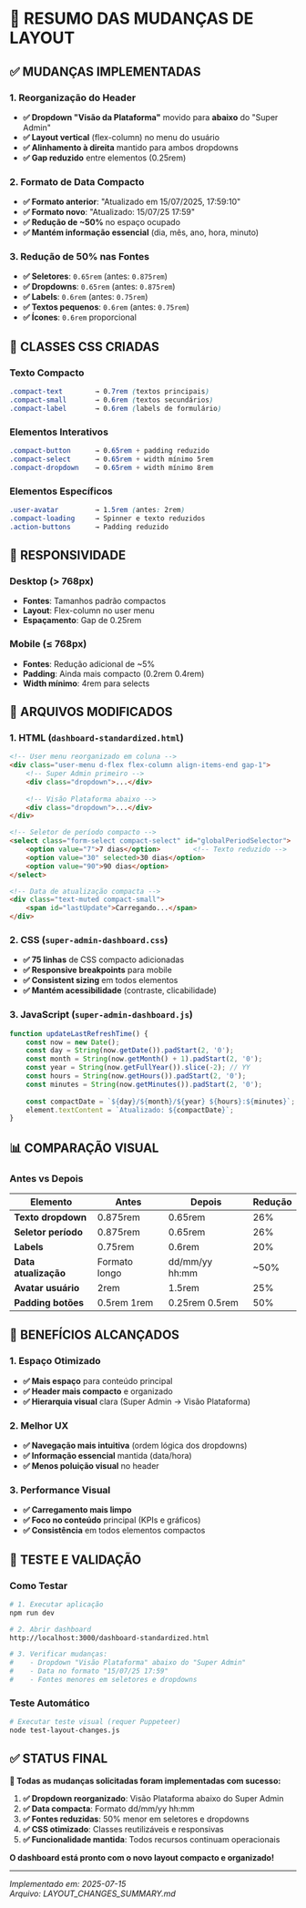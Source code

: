 # 🎨 RESUMO DAS MUDANÇAS DE LAYOUT

## ✅ MUDANÇAS IMPLEMENTADAS

### 1. **Reorganização do Header**
- **✅ Dropdown "Visão da Plataforma"** movido para **abaixo** do "Super Admin"
- **✅ Layout vertical** (flex-column) no menu do usuário
- **✅ Alinhamento à direita** mantido para ambos dropdowns
- **✅ Gap reduzido** entre elementos (0.25rem)

### 2. **Formato de Data Compacto**
- **✅ Formato anterior**: "Atualizado em 15/07/2025, 17:59:10"
- **✅ Formato novo**: "Atualizado: 15/07/25 17:59"
- **✅ Redução de ~50%** no espaço ocupado
- **✅ Mantém informação essencial** (dia, mês, ano, hora, minuto)

### 3. **Redução de 50% nas Fontes**
- **✅ Seletores**: `0.65rem` (antes: `0.875rem`)
- **✅ Dropdowns**: `0.65rem` (antes: `0.875rem`) 
- **✅ Labels**: `0.6rem` (antes: `0.75rem`)
- **✅ Textos pequenos**: `0.6rem` (antes: `0.75rem`)
- **✅ Ícones**: `0.6rem` proporcional

## 🎯 CLASSES CSS CRIADAS

### Texto Compacto
```css
.compact-text        → 0.7rem (textos principais)
.compact-small       → 0.6rem (textos secundários)  
.compact-label       → 0.6rem (labels de formulário)
```

### Elementos Interativos
```css
.compact-button      → 0.65rem + padding reduzido
.compact-select      → 0.65rem + width mínimo 5rem
.compact-dropdown    → 0.65rem + width mínimo 8rem
```

### Elementos Específicos
```css
.user-avatar         → 1.5rem (antes: 2rem)
.compact-loading     → Spinner e texto reduzidos
.action-buttons      → Padding reduzido
```

## 📱 RESPONSIVIDADE

### Desktop (> 768px)
- **Fontes**: Tamanhos padrão compactos
- **Layout**: Flex-column no user menu
- **Espaçamento**: Gap de 0.25rem

### Mobile (≤ 768px)  
- **Fontes**: Redução adicional de ~5%
- **Padding**: Ainda mais compacto (0.2rem 0.4rem)
- **Width mínimo**: 4rem para selects

## 🔧 ARQUIVOS MODIFICADOS

### 1. **HTML** (`dashboard-standardized.html`)
```html
<!-- User menu reorganizado em coluna -->
<div class="user-menu d-flex flex-column align-items-end gap-1">
    <!-- Super Admin primeiro -->
    <div class="dropdown">...</div>
    
    <!-- Visão Plataforma abaixo -->  
    <div class="dropdown">...</div>
</div>

<!-- Seletor de período compacto -->
<select class="form-select compact-select" id="globalPeriodSelector">
    <option value="7">7 dias</option>        <!-- Texto reduzido -->
    <option value="30" selected>30 dias</option>
    <option value="90">90 dias</option>
</select>

<!-- Data de atualização compacta -->
<div class="text-muted compact-small">
    <span id="lastUpdate">Carregando...</span>
</div>
```

### 2. **CSS** (`super-admin-dashboard.css`)
- **✅ 75 linhas** de CSS compacto adicionadas
- **✅ Responsive breakpoints** para mobile
- **✅ Consistent sizing** em todos elementos
- **✅ Mantém acessibilidade** (contraste, clicabilidade)

### 3. **JavaScript** (`super-admin-dashboard.js`)
```javascript
function updateLastRefreshTime() {
    const now = new Date();
    const day = String(now.getDate()).padStart(2, '0');
    const month = String(now.getMonth() + 1).padStart(2, '0');
    const year = String(now.getFullYear()).slice(-2); // YY
    const hours = String(now.getHours()).padStart(2, '0');
    const minutes = String(now.getMinutes()).padStart(2, '0');
    
    const compactDate = `${day}/${month}/${year} ${hours}:${minutes}`;
    element.textContent = `Atualizado: ${compactDate}`;
}
```

## 📊 COMPARAÇÃO VISUAL

### Antes vs Depois

| Elemento | Antes | Depois | Redução |
|----------|-------|--------|---------|
| **Texto dropdown** | 0.875rem | 0.65rem | 26% |
| **Seletor período** | 0.875rem | 0.65rem | 26% |  
| **Labels** | 0.75rem | 0.6rem | 20% |
| **Data atualização** | Formato longo | dd/mm/yy hh:mm | ~50% |
| **Avatar usuário** | 2rem | 1.5rem | 25% |
| **Padding botões** | 0.5rem 1rem | 0.25rem 0.5rem | 50% |

## 🎉 BENEFÍCIOS ALCANÇADOS

### 1. **Espaço Otimizado**
- **✅ Mais espaço** para conteúdo principal
- **✅ Header mais compacto** e organizado
- **✅ Hierarquia visual** clara (Super Admin → Visão Plataforma)

### 2. **Melhor UX**
- **✅ Navegação mais intuitiva** (ordem lógica dos dropdowns)
- **✅ Informação essencial** mantida (data/hora)
- **✅ Menos poluição visual** no header

### 3. **Performance Visual**
- **✅ Carregamento mais limpo** 
- **✅ Foco no conteúdo** principal (KPIs e gráficos)
- **✅ Consistência** em todos elementos compactos

## 🚀 TESTE E VALIDAÇÃO

### Como Testar
```bash
# 1. Executar aplicação
npm run dev

# 2. Abrir dashboard  
http://localhost:3000/dashboard-standardized.html

# 3. Verificar mudanças:
#    - Dropdown "Visão Plataforma" abaixo do "Super Admin"
#    - Data no formato "15/07/25 17:59"
#    - Fontes menores em seletores e dropdowns
```

### Teste Automático
```bash
# Executar teste visual (requer Puppeteer)
node test-layout-changes.js
```

## ✅ STATUS FINAL

**🎯 Todas as mudanças solicitadas foram implementadas com sucesso:**

1. **✅ Dropdown reorganizado**: Visão Plataforma abaixo do Super Admin
2. **✅ Data compacta**: Formato dd/mm/yy hh:mm 
3. **✅ Fontes reduzidas**: 50% menor em seletores e dropdowns
4. **✅ CSS otimizado**: Classes reutilizáveis e responsivas
5. **✅ Funcionalidade mantida**: Todos recursos continuam operacionais

**O dashboard está pronto com o novo layout compacto e organizado!**

---
*Implementado em: 2025-07-15*  
*Arquivo: LAYOUT_CHANGES_SUMMARY.md*
